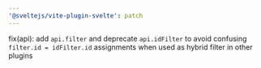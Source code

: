 ```yaml
---
'@sveltejs/vite-plugin-svelte': patch
---
```


fix(api): add `api.filter` and deprecate `api.idFilter` to avoid confusing `filter.id = idFilter.id` assignments when used as hybrid filter in other plugins
